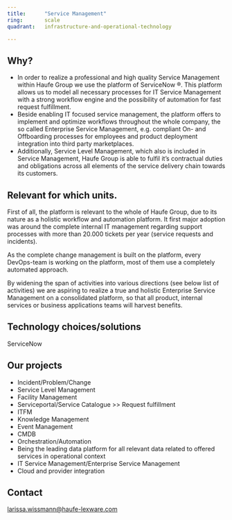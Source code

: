 ```yaml
---
title:      "Service Management"
ring:       scale
quadrant:   infrastructure-and-operational-technology

---
```

## Why?
* In order to realize a professional and high quality Service Management within Haufe Group we use the platform of ServiceNow ®.  This platform allows us to model all necessary processes for IT Service Management with a strong workflow engine and the possibility of automation for fast request fulfillment.
* Beside enabling IT focused service management, the platform offers to implement and optimize workflows throughout the whole company, the so called Enterprise Service Management, e.g. compliant On- and Offboarding processes for employees and product deployment integration into third party marketplaces.
* Additionally, Service Level Management, which also is included in Service Management, Haufe Group is able to fulfil it’s contractual duties and obligations across all elements of the service delivery chain towards its customers.

## Relevant for which units.
First of all, the platform is relevant to the whole of Haufe Group, due to its nature as a holistic workflow and automation platform. It first major adoption was around the complete internal IT management regarding support processes with more than 20.000 tickets per year (service requests and incidents).

As the complete change management is built on the platform, every DevOps-team is working on the platform, most of them use a completely automated approach.

By widening the span of activities into various directions (see below list of activities) we are aspiring to realize a true and holistic Enterprise Service Management on a consolidated platform, so that all product, internal services or business applications teams will harvest benefits.

## Technology choices/solutions
ServiceNow

## Our projects
* Incident/Problem/Change
* Service Level Management
* Facility Management
* Serviceportal/Service Catalogue >> Request fulfillment
* ITFM
* Knowledge Management
* Event Management
* CMDB
* Orchestration/Automation
* Being the leading data platform for all relevant data related to offered services in operational context
* IT Service Management/Enterprise Service Management
* Cloud and provider integration

## Contact
<larissa.wissmann@haufe-lexware.com>
